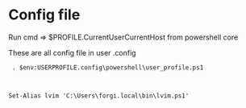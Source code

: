<h1> Config file </h1> 
<p>Run cmd => $PROFILE.CurrentUserCurrentHost from powershell core</p> 
<p> These are all config file in user .config </p>

<code> . $env:USERPROFILE\.config\powershell\user_profile.ps1

Set-Alias lvim 'C:\Users\forgi\.local\bin\lvim.ps1' </code>
